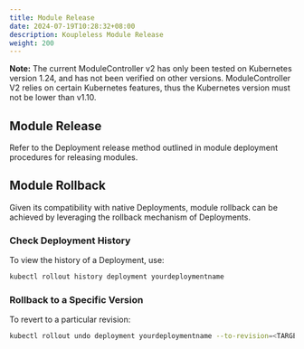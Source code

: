```yaml
---
title: Module Release
date: 2024-07-19T10:28:32+08:00
description: Koupleless Module Release
weight: 200
---
```

**Note:** The current ModuleController v2 has only been tested on Kubernetes version 1.24, and has not been verified on other versions. ModuleController V2 relies on certain Kubernetes features, thus the Kubernetes version must not be lower than v1.10.

## Module Release
Refer to the Deployment release method outlined in module deployment procedures for releasing modules.

## Module Rollback
Given its compatibility with native Deployments, module rollback can be achieved by leveraging the rollback mechanism of Deployments.

### Check Deployment History
To view the history of a Deployment, use:
```bash
kubectl rollout history deployment yourdeploymentname
```

### Rollback to a Specific Version
To revert to a particular revision:
```bash
kubectl rollout undo deployment yourdeploymentname --to-revision=<TARGET_REVISION>
```
<br/>
<br/>